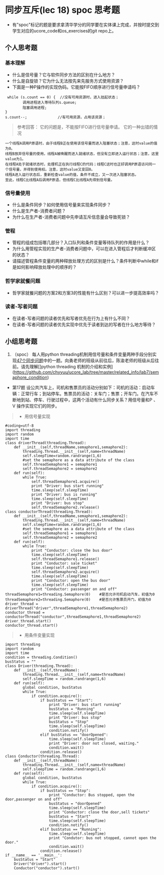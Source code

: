 # 同步互斥(lec 18) spoc 思考题


- 有"spoc"标记的题是要求拿清华学分的同学要在实体课上完成，并按时提交到学生对应的ucore_code和os_exercises的git repo上。

## 个人思考题

### 基本理解
 - 什么是信号量？它与软件同步方法的区别在什么地方？
 - 什么是自旋锁？它为什么无法按先来先服务方式使用资源？
 - 下面是一种P操作的实现伪码。它能按FIFO顺序进行信号量申请吗？
```
 while (s.count == 0) {  //没有可用资源时，进入挂起状态；
        调用进程进入等待队列s.queue;
        阻塞调用进程;
}
s.count--;              //有可用资源，占用该资源； 
```

> 参考回答： 它的问题是，不能按FIFO进行信号量申请。
> 它的一种出错的情况
```
一个线程A调用P原语时，由于线程B正在使用该信号量而进入阻塞状态；注意，这时value的值为0。
线程B放弃信号量的使用，线程A被唤醒而进入就绪状态，但没有立即进入运行状态；注意，这里value为1。
在线程A处于就绪状态时，处理机正在执行线程C的代码；线程C这时也正好调用P原语访问同一个信号量，并得到使用权。注意，这时value又变回0。
线程A进入运行状态后，重新检查value的值，条件不成立，又一次进入阻塞状态。
至此，线程C比线程A后调用P原语，但线程C比线程A先得到信号量。
```

### 信号量使用

 - 什么是条件同步？如何使用信号量来实现条件同步？
 - 什么是生产者-消费者问题？
 - 为什么在生产者-消费者问题中先申请互斥信息量会导致死锁？

### 管程

 - 管程的组成包括哪几部分？入口队列和条件变量等待队列的作用是什么？
 - 为什么用管程实现的生产者-消费者问题中，可以在进入管程后才判断缓冲区的状态？
 - 请描述管程条件变量的两种释放处理方式的区别是什么？条件判断中while和if是如何影响释放处理中的顺序的？

### 哲学家就餐问题

 - 哲学家就餐问题的方案2和方案3的性能有什么区别？可以进一步提高效率吗？

### 读者-写者问题

 - 在读者-写者问题的读者优先和写者优先在行为上有什么不同？
 - 在读者-写者问题的读者优先实现中优先于读者到达的写者在什么地方等待？
 
## 小组思考题

1. （spoc） 每人用python threading机制用信号量和条件变量两种手段分别实现[47个同步问题](07-2-spoc-pv-problems.md)中的一题。向勇老师的班级从前往后，陈渝老师的班级从后往前。请先理解[]python threading 机制的介绍和实例](https://github.com/chyyuu/ucore_lab/tree/master/related_info/lab7/semaphore_condition)
 - 第17题
设公共汽车上，司机和售票员的活动分别如下：司机的活动：启动车辆：正常行车；到站停车。售票员的活动：关车门；售票；开车门。在汽车不断地到站、停车、行驶过程中，这两个活动有什么同步关系？用信号量和P 、V 操作实现它们的同步。

> * 用信号量实现
```
#coding=utf-8
import threading 
import random
import time
class driverThread(threading.Thread):
	def __init__(self,threadName,semaphore1,semaphore2):
		threading.Thread.__init__(self,name=threadName)  
		self.sleepTime=random.randrange(1,6)  
		#set the semaphore as a data attribute of the class  
		self.threadSemaphore1 = semaphore1
		self.threadSemaphore2 = semaphore2
	def run(self):
		while True:
			self.threadSemaphore1.acquire() 
			print "Driver: bus start running"
			time.sleep(self.sleepTime) 
			print "Driver: bus is running"
			time.sleep(self.sleepTime) 
			print "Driver: bus stop"
			self.threadSemaphore2.release()
class conductorThread(threading.Thread):
	def __init__(self,threadName,semaphore1,semaphore2):
		threading.Thread.__init__(self,name=threadName)  
		self.sleepTime=random.randrange(1,6)  
		#set the semaphore as a data attribute of the class  
		self.threadSemaphore1 = semaphore1
		self.threadSemaphore2 = semaphore2
	def run(self):
		while True:
			print "Conductor: close the bus door"
			time.sleep(self.sleepTime) 
			self.threadSemaphore1.release() 
			print "Conductor: sale ticket"
			time.sleep(self.sleepTime) 
			self.threadSemaphore2.acquire()
			time.sleep(self.sleepTime) 
			print "Conductor: open the bus door"
			time.sleep(self.sleepTime) 
			print "Conductor: passenger on and off"
threadSemaphore1=threading.Semaphore(0)    #是否允许司机启动汽车，初值为0
threadSemaphore2=threading.Semaphore(0)    #是否允许售票员开门，初值为0 
driver_thread = driverThread("driver",threadSemaphore1,threadSemaphore2)
conductor_thread = conductorThread("conductor",threadSemaphore1,threadSemaphore2)
driver_thread.start()
conductor_thread.start()
```

> * 用条件变量实现
```
import threading
import random
import time
condition = threading.Condition()
busStatus = ""
class Driver(threading.Thread):
    def __init__(self,threadName):
        threading.Thread.__init__(self,name=threadName)
        self.sleepTime = random.randrange(1,6)
    def run(self):
        global condition, busStatus
        while True:
            if condition.acquire():
                if busStatus == "Start":
                    print "Driver: bus start running"
                    busStatus = "Running"
                    time.sleep(self.sleepTime)
                    print "Driver: bus stop"
                    busStatus = "Stop"
                    time.sleep(self.sleepTime)
                    condition.notify()
                elif busStatus == "doorOpened":
                    time.sleep(self.sleepTime)
                    print "Driver: door not closed, waiting."
                    condition.wait()
                condition.release()
class Conductor(threading.Thread):
    def __init__(self,threadName):
        threading.Thread.__init__(self,name=threadName)
        self.sleepTime = random.randrange(1,6)
    def run(self):
        global condition, busStatus
        while True:
            if condition.acquire():
                if busStatus == "Stop":
                    print "Conductor: Bus stopped, open the door,passenger on and off"
                    busStatus = "doorOpened"
                    time.sleep(self.sleepTime)
                    print "Conductor: close the door,sell tickets"
                    busStatus = "Start"
                    time.sleep(self.sleepTime)
                    condition.notify()
                elif busStatus == "Running":
                    time.sleep(self.sleepTime)
                    print "Condutor: bus not stopped, cannot open the door."
                    condition.wait()
                condition.release()
if __name__ == '__main__':
    busStatus = "Start"  
    Driver("driver").start()
    Conductor("conductor").start()
```
